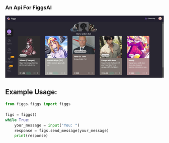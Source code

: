 ### An Api For FiggsAI
![](https://github.com/DeoDorqnt387/Python-Shitty-FiggsAI-Api/blob/main/images/imgu.png)

## Example Usage:

```python
from figgs.figgs import figgs

figs = figgs()
while True:
    your_message = input("You: ")
    response = figs.send_message(your_message)
    print(response)
```
